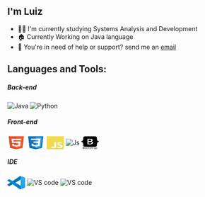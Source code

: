 ## I'm Luiz  
- :student: I'm currently studying Systems Analysis and Development
- :house: Currently Working on Java language
- 💼 You're in need of help or support? send me an [email](mailto:luiztiagonascimento21@gmail.com)

<!-- ![Snake animation](https://github.com/Luiz62/Luiz62/blob/output/github-contribution-grid-snake.svg) -->

## Languages and Tools:   
<!-- Tecnologias -->  

<div style="display: inline_block">
  
  <h5> Back-end </h5>
  
  <img align="center" alt="Java" height="30" width="40" src="https://cdn.jsdelivr.net/gh/devicons/devicon/icons/java/java-original-wordmark.svg" />
  
  <img align="center" alt="Python" height="30" width="40" src="https://cdn.jsdelivr.net/gh/devicons/devicon/icons/python/python-original.svg" />

  <br />
  
  <h5> Front-end </h5>

  <img align="center" alt="HTML" height="30" width="40" src="https://raw.githubusercontent.com/devicons/devicon/master/icons/html5/html5-original.svg" />

  <img align="center" alt="CSS" height="30" width="40" src="https://raw.githubusercontent.com/devicons/devicon/master/icons/css3/css3-original.svg" />  

  <img align="center" alt="Js" height="30" width="40" src="https://raw.githubusercontent.com/devicons/devicon/master/icons/javascript/javascript-plain.svg" />  
  
  <img align="center" alt="Js" height="30" width="40" src="https://cdn.jsdelivr.net/gh/devicons/devicon/icons/angularjs/angularjs-original.svg" />
  
  <img align="center" alt="bootstrp" height="30" width="40" src="https://raw.githubusercontent.com/devicons/devicon/9f4f5cdb393299a81125eb5127929ea7bfe42889/icons/bootstrap/bootstrap-plain-wordmark.svg" />
  <br />

  <h5> IDE </h5>
  
  <img align="center" alt="VS code" height="30" width="40" src="https://raw.githubusercontent.com/devicons/devicon/9f4f5cdb393299a81125eb5127929ea7bfe42889/icons/vscode/vscode-original.svg" />
  <img align="center" alt="VS code" height="30" width="40" src="https://cdn.jsdelivr.net/gh/devicons/devicon/icons/intellij/intellij-original.svg" />
  
  <img align="center" alt="VS code" height="30" width="40" src="https://cdn.jsdelivr.net/gh/devicons/devicon/icons/pycharm/pycharm-original.svg" />
  
  <br />
  <br />
</div>

<!-----
## My GitHub Status:
GitHub Stats
<div>
  <img align="center" src = "https://github-readme-stats.vercel.app/api?username=Luiz62&&show_icons=true&title_color=ffffff&icon_color=bb2acf&text_color=daf7dc&bg_color=151515" />

  <br />
  <br />
</div>
------>  

<!-----
## Most Used Languages:
Most Used Languages 
<div>
  <img height="180em" src="https://github-readme-stats.vercel.app/api/top-langs/?username=Luiz62&layout=compact&langs_count=7&theme=dark"/>
</div>
------> 

  


